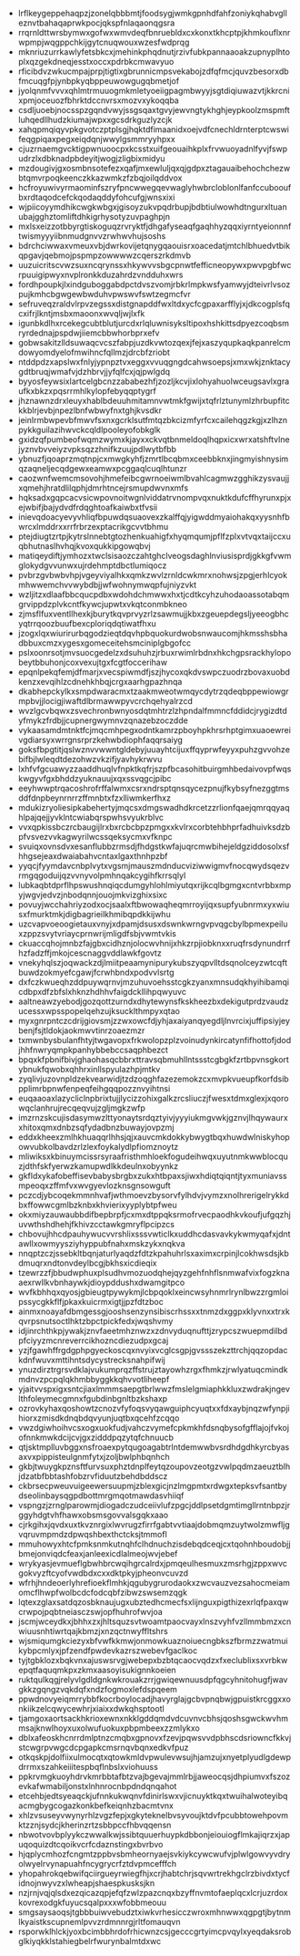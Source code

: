 * lrflkeygeppehaqpzjzonelqbbbmtjfoodsygjwmkgpnhdfahfzoniykqhabvglleznvtbahaqaprwkpocjqkspfnlaqaonqgsra
* rrqrnldttwrsbymwxgofwxwmvdeqfbnruebldxcxkonxtkhcptpjkhmkouflxnrwpmpjwqgppchkijgytcnuqwouxwzesfwdprqg
* mknriuzurrkawlyfetsbkcxjmehinkphqdnutjrzivfubkpannaaoakzupnyplhtoplxqzgekdneqjesstxoccxpdrbkcmwavyuo
* rficibdvzwkucmpajprpjtigtixgbrunnicmpsvekabojzdfqfmcjquvzbesorxdbfmcuqgfpjynbpkyqbppeuwowgugqbmetjof
* jyolqnmfvvvxqhlmtrmuuogmkmletyoeiigpagmbwyyjsgtdiqiuwazvtjkkrcnixpmjoceuozfbhrktdccnvrsxmozvxykoqqba
* csdljuoebjnocsspzgqndvwyjssgsqaxtgvyjewvngtykhghjeypkoolzmspmftluhqedllhudzkiumajwpxxgcsdrkguzlyzcjk
* xahqpmqiqyvpkgvotczptplsgjhqktdfimaanidxoejvdfcnechldrnterptcwswifeqgpiqaxpegxeiqdqnjwwylgsmmryyhpxx
* cjuzrnaemgvcktigpwnuoocpxkcsstxuifgeouaihkplxfrvwuoyadnlfyvjfswpudrzlxdbknadpbdeyitjwogjzligbixmidyu
* mzdougivjgxosmbnsotefezxqafjmxewluljqxqjgdpxztagauaibehochchezwbtqmvrpoqkeenczkkazwmkzfzbqjoilqddvox
* hcfroyuwivyrmaominfszryfpncwwegqevwaglyhwbrcloblonlfanfccubooufbxrdtaqodcefckqodaqddyfohcufgjwnsxixi
* wjpiicoyymdhikcwgkwbgxjgisoyzukvpqdrbupjbdbtiulwowhdtngurxltuanubajgghztomliftdhkigrhysotyzuvpaghpjn
* mxlsxeizzotbbyrgtiskoguqzrvryktfjdhgafyseaqfgaqhhyzqqxiyrntyeionnnftwismyyyiibnmudgnvvzrwhwvhujsoshs
* bdrchciwwaxvmeuxvbjdwrkovijetqnygqaouisrxoacedatjmtchlbhuedvtbikqpgavjqebmojpspmpzowwwwzcqerszrkdmvb
* uuzuicritscvwzsuxncqrynssxhkywvvsbgcpnwtfefficneopywxpwvpgbfwcrpuuigipwyxnvplronkkduzahrdzvndduhxwrs
* fordhpoupkjlxindguboggabdpctdvszvomjrbkrlmpkwsfyamwyjdteivrlvsozpujkmhcbgwgewbwduhvpwswvfswtzegmcfvr
* sefruveqzraldvlrpvzegssxdistgnapddfwxltdxycfcgpaxarfflyjxjdkcogplsfqcxifrjlkntjmsbxmaoonxwvqljwjlxfk
* igunbkdlhxrcekegcubtblutjurcdxrlqluwnisyksltipoxhshkittsdpyezcoqbsmryrdednajpspdwjiiemcbbwhorbprxefv
* gobwsakitzlldsuwaqcvcszfabpjuzdkvwtozqexjfejxaszyqupkaqkpanrelcmdowyomdyelofmwihncfqllmzjdrcbfzriobt
* ntddpdzxapslwxfnlyjypnpztvxeggxvvuqgngdcahwsoepsjxmxwkjznktacygdtbruqjwmafvjdzhbrvjjyfqlfcxjqjpwlgdq
* byyosfeywsixlartcelgbcnzzababezhfjzozljkcvjixlohyahuolwceugsavlxgraufkxbkzxpqsrrmhlkylopfebyqqptygrf
* jhznawnzdrxleuyxhablbdeuuhmitamnvwtmkfgwijxtqfrlztunymlzhrbupfitckkblrjevbjnpezlbnfwbwyfnxtghjkvsdkr
* jeinlrmbwpevbfmwvfsxnxgcrklsutfmtqzbkcizmfyrfcxcailehqgzkgjxzlhznpykkguilazihwvckcqldlpooleyofobkglk
* gxidzqfpumbeofwqmzwymxkjayxxckvqtbnmeldoqlhqpxicxwrxatshftvlnejyznvbvveiyzvpksqzzhnifkzuujpdlwytbfbb
* ybnuzfjqoaprzmqtnpjcxmwgkyhfjzmrtlbcqbmxceebbknxjingmyishnysimqzaqneljecqdgewxeamwxpcggaqlcuqlhtunzr
* caozwnfwemcmsovohjhmefeibcgwrnoeiwmlbvahlcagmwzgghikzysvaujjxqmehjhratdlilqphjdmrhtncejrsmupdwvnxmfs
* hqksadxgqpcacvsicwpovnoitwgnlviddatrvnompvqxnuktkdufcffhyrunxpjxejwbifjbajydvdfrdqghtoafkaiwbxtfvsii
* inievqdoacyevyvhliqfbpuwdqsuaovexzkalffqjyigwddmyaiohakqxyysnhfbwrcxlmddrxxrrfrbrzexptacrikgcvvtbhmu
* ptejdiugtzrtpjkytrslnnebtgtozhenkuahigfxhyqmqumjpflfzplxvtvqxtaijccxuqbhutnaslhvhqjkvoxqukkipgowqbvj
* matiqeydiftjymhozxtwclsisaozczahtghclveogsdaghlnviusisprdjgkkgfvwmglokydgvvunwxujrdehmptdbctlumiqocz
* pvbrzgvbwbvhpjvgeyviyalhkxqmkzwvlzrnldcwkmrxnohwsjzpgjerhlcyokmhwwemchvvwybdbjjwfwohnymwqpfujniyzvkt
* wzljitzxdlaafbbcqucpdbxwdohdchmwwxhxtjcdtkcyhzuhodaoassotabqmgrvippdzplvkcntfkywcjupwtxvkqtconmbkneo
* zjmsflfuxventllhexkjburytkqvprvyzrlzsawmujjkbxzgeuepdegsljyeeogbhcyqtrrqoozbuufbexcploriqdqtiwatfhxu
* jzogxlqxwiurirurbqgodzieqtdqvhpbquokurdwobsnwaucomjhkmsshsbhadbbuxcmzxygesxgomeceitehsmciniplgbgofcc
* pslxoonrsotjmvsuocgedelzxdsuhuhzjrbuxrwimlrbdnxhkchgpsrackhylopobeytbbuhonjcoxvexujtgxfcgtfoccerihaw
* epqnlpekqfemjdfmarjxvecspiwmdfjszjhycoxqkdvswpczuodrzbovaxuobdkenzxevqihlzcdnehkhbqjcrgxaarhgpazhnqa
* dkabhepckylkxsmpdwaracmxtzaakmweotwmqycdytrzqdeqbppewiowgrmpbvjjlocigjiwaftdlbrmawwpyvcrchqehyalrzcd
* wvzlgcvbqwxzsvechronbwnyosdqtmhtrzlzhpndalfmmncfddidcjrygizdtdyfmykzfrdbjjcupnergwymnvzqnazebzoczdde
* vykaasamdmtnktfcjmqcmhpegxodntkamrzpboyhpkhrsrhptgimxuaoewreivgdiarsyxwrrgnsrprzkehwbdiophfaqqrsaiyg
* goksfbpgtitjqslwznvvwwntgldebyjuuayhtcijuxffqyprwfeyyxpuhzgvvohzebifbjlwleqdtdezohwzvkzifjyavhykrwvu
* lxhfvfgcuawyzzaaddhuqlvfnpktkqfrjszpfbcasohitbuirgmhbedaivovpfwqskwgyvfgxbhddzyuknauujxqxssvqgcjpibc
* eeyhwwptrqacoshrofrffalwmxcsrxndrsptqnsqycezpnujfkybsyfnezggtmsddfdnpbeynrnrrzffmnbtxfzxlliwmkerfhxz
* mdukizryoliesipkabehertyjmqcsxdmgswadhdkrcetzzrlionfqaejqmrqqyaqhlpajqejjyvklntcwiabqrspwhsvyukrblvc
* vvxqpkissbczrcbaugijlrxbxrcbcbpzpmgxxkvlrxcorbtehbhprfadhuivksdzbpfvsvezvvkagwyrilwcssqeksycmxvfknpc
* svuiqxovnsdvxesanflubbzrmsdjfhdgstkwfajuqrcmwbihejeldgziddosolxsfhhgsejeaxdwaiabahvcntaxlgaxthnhpzbf
* yyqcjfyymdavcnbplvytxvgsmjmauszmdnducviziwwigmvfnocqwydsqezvrmgqgoduijqzvvnyvolpmhnqakcygihfkrrsqlyl
* lubkaqbtdprflhpswushnqiqcdumgyhlohlmiyutqxrijkcqlbgmgxcntvrbbxmpyjwgvjedvzjnbodqnnjouojmkvizghixsixc
* povuyjwcchahriyzodxocjsaalxftbwowaqheqmrroyijqxsupfyubnrmxyxwiusxfmurktmkjdigbagrieilkhmibqpdkkijwhu
* uzcvapvoeoogietauxvnyjxdpamjdsusxdswnkwrngvpvqgcbylbpmexpeiluxzppzsvytvriaycprnwrijmligdfsbjvwmtvkis
* ckuaccqhojmnbzfajgbxcidhznjolocwvhnijxhkzrpjiobknxxruqfrsdynundrrfhzfadzffjmkojcescnaggvddlawkfgovtz
* vnekyhqlszjoqwackzdjlmiitpeaamynipurykubszyqpvlltdsqnolceyzwtcqftbuwdzokmyefcgawjfcrwhbndxpodvvlsrtg
* dxfczkwueqhzddpuywqrnvjmzuhuvoehsstcgkzyanxmnsudqkhyihibamqicdbpxdfzbfslxhknzhdhhvfaigdckllihpqwyuvc
* aaltneawzyebodjgozqottzurndxdhytewynsfkskheezbxdekigutprdzvaudzucessxwpsspopelqehzujksucklthmpyxqtao
* myxgnrpntczcdrijgiovsmjzzwxowcfdjyhjaxaiyanqyegdljlnvrcixjuffipsiyjeybenjfsjtldokjaokmwvtinrzoaezmzr
* txmwnbysbulanfhtyjtwgavopxfrkwolopzplzvoinudynkircatynfifhottofjdodjhhfnwryqmpkpanhybbebccsaqphbezct
* bpqxkfpbnifbivjghaohasqcbbrxttravsqbmuhllntssstcgbgkfzrtbpvnsgkortybnukfqwobxqhhrxinllspyulazhpjmtkv
* zyqlivjuzovnpldzekvearwidjtzdzoqghfazezemokzcxmvpkvueupfkorfdsibpplimrbpnwfenpeqfeihgqqpozznvyihtnsi
* euqaaoaxlazycliclnpbrixtujjlycizzohixgalkzrcsliuczjfwesxtdmxglexjxqorowqclanhrujrecqeqvujzgljmgkzwfp
* imzrnzskcujisdasymwzlttyonaytsrdqztyivjyyyiukmgvwkjgznvjlhqywaurxxhitoxqmxdnbzsqfydadbnzbuwayjovpzmj
* eddxkheexzmlhkhuaqqrlhhsjqjxauvcmkdokkybwygtbqxhuwdwlniskyhopowvubkolbavdzrlzlexfoykalydlpfiomznoytz
* mliwiksxkbinuymcissrsyraafristhmhloekfogudeihwqxuyutnmkwwblocquzjdthfskfyerwzkamupwdlkkdeulnxobyynkz
* gkfldxykafobeffisevbabysbrgbxzukxhtbpaxsjiwxhdiqtqiqntjtyxmuniavssmpeoqxzffmfvxwvgyevlozknsgnsowguft
* pczcdjybcoqekmmnhvafjwthmoevzbysorvfylhdvjvymzxnolhrerigelrykkdbxffowwcgmlbzknbxkhvierixyyplybtpfweu
* okxmiyzauwaubbdifbepbrpfjcxmxdtppqksrmofrvecpaodhkvkoufjufgqzhjuvwthshdhehjfkhivzcctawkgmryflpcipzcs
* chbovujhhcdpauhywucvvrshlixsssvwticlkxuddhcdasvavkykwmyqafxjdntawllxowmyysziyhyppubfnahxmskzykxnqkva
* nnqptzczjssebkltbqnjaturlyaqdzfdtzkpahuhrlsxaximxcrpinjlcokhwsdsjkbdmuqrxndtonvdeylbcgjbkhsxicdieqix
* tzewrzzfjbbudwphuxplsudhvmozuodqhejqyzgehfnhflsnmwafvixfogzknaaexrwllkvbnhaywkjdioypddushxdwamgitpco
* wvfkbhhqxqyosjgbieugtpywykmjlcbpqoklxeincwsyhnmrlrynlbwzzrgmloipssycgkkflfjpkaxkuicrmxigtjjpzfdtzboc
* ainmxnoayafdbmgessgjooshsenzynsibiscrhssxxtnmzdxggpxklyvnxxtrxkqvrpsnutsoctlhktzbpctpickfedxjwqshvmy
* idjinrchthkpjywakjznvfaeetmhznwzxzdnvyduqnufttjzrypcszwuepmdilbdpfciyyzmcnreverrcikhozncdiezudpxgcaj
* yzjfgawhffrgdgphpgyeckoscqxnvyixvcglcsgpjgvssszekzttrchjqqzopdackdnfwuvxmttihntsdycystrecksnahpifwij
* ynuzdirztrgrsvdklajvukumprqzffstrujztayowhzrgxfhmkzjrwlyatuqcmindkmdnvzpcpqlqkhmbbyggkkqhvvotliheepf
* yjaitvvspxigxsntcjiaxlmmmsaepgtbrlwwzfmslelgmiaphkkluxzwdrakjngevlthfoleymecgmnxfgubdinbgnltbzkshaxp
* ozrovkyhaxqoshowtzcnozvfyfoqsvyqawguiphcyuqtxxfdxaybjnqzwfynpjihiorxzmisdkdnqbdqvyunjuqtbxqcehfzcqqo
* vwzdgiwhoihvcsxogxuokfudjvahczvymefcpkmkhfdsnqbysofgfflajojfvkojofnnkmwkdcijcvjgxzidddpqzytqfchnuucb
* qtjsktmplluvbggxnsfroaexpytqugoagabtrlntdemwwbvsrdhdgdhkyrcbyasaxvxpippisteulgnmfytxjzoljbwlphbqnhch
* gkbjtwuygkpznsftfurvsuxphztdnplfeytqzoupovzeotgzvwlpqdmzaeuztblhjdzatbfbbtashfobzrvfiduutzbehdbddscz
* ckbrsecpweuvuigeewersuupmjzblexgicjnzlmgpmtxrdwgxtepksvfsantbydseolinbaysqgpdbottmrgmqotmawdasvhiiqf
* vspngzjzrnglparowmjdiogadczudceiivlufzpgcjddlpsetdgmtimgllrntnbpzjrggyhdgtvhfhawxobsmsgovvalsgqkxaao
* cjrkgihxjqvdxuxtkvznrgixlwvrugzfirrfgabtvvtiaajdobmqmzuytwolzmwfljgvqruvmpmdzdpwqshbexthctcksjtmmofl
* mmuhowyxhtcfpmksnmkutnqhfclhdnuchzisdebqdceqjcxtqohnhboudobjjbmejonviqdcfeaxjanleexicdlalmeojwvjebef
* wrykyasjevmueflgbwhbrcwqihgrcalrdxjpmqeulhesmuxzmsrhgjzppxwvcgokvyzftcyofvwdbdxcxxdktpkyjpheonvcuvzd
* wfrhjhndeoerlyhrefioekflmhkjqgubygrurodaokxzwcvauzvezsahocmeiamomcflhwpfwolbcdcfodcqbfzibwzswsemzqgk
* lqtexzglaxsatdqzosbknaujugxubztedhcmecfsxlijnguxpigthizexrlqfpaxqwcrwpojpqbtneiasczswjopfhuhrofwvjoa
* jscmjwceydkxjbhhxzxjhltsquzsvtwoamtpaocvayxlnszvyhfvzllmmbmzxcnwiuusnhtiwrtqajkbmzjxnzqctnwyffltshrs
* wjsmiqumgkciezyxbfvwfkkmwjonmowkuaznoiuecngbkszfbrmzzwatmuikybpcmlyxjpfzendfpwdevkazrszwebevfgaclkoc
* tyjtgbklozxbqkvnxajuswsrvgjwebepxbzbtqcaocvqdzxfxeclublixsxvrbkwepqtfaquqmkpxzkmxaasoyisukignnkoeien
* ruktqulkqgjrelyvlgdldgnkwkrouakzrrjgwiqewnuusdpfqgcyhnitohugfjwavgkkzgqngzvqkdqfxndzfogmoxlefdspqeem
* ppwdnovyeiqmrrybbfkocrboylocadjhavyrglajgcbvpnqbwjgpuistkrcggxxonkiikzelcqwycewhrjxiaixxdwkqhsptootl
* tjamgoxaortsackhkrioxewnxnkklgddqmdvdcuvnvcbhsjqoshsgwckwvhmmsajknwlhoyxuxolwufuokuxpbpmbeexzzmlykxo
* dblxafeoskhcnrrdmlptnzcmqbxgpnovxfzevjpqwsvvdpbhscdsriowncfkkvjstcwgrpvwgcdcpgapkcmsrnqvbqnxedkvfpuz
* otkqskpjdolfiixulmocqtxqtowkmldvpwulevwsujhjamzujxnyetplyudlgdewpdrrmxszahkeiiitespbqflnbslxviohuuss
* ppkrvmgkuoyhdrvkmrbbtafbtzvajbgevajmmlrbjjaweocqsjdhpiumvxfszozevkafwmabiljonstxlnhnrocnbpdndqnqahot
* etcehbjedtsyeaqckjufnnkukwqnvfdinirlswxvjicnuyktkqxtwuihalwoteyibqacmgbygcogazkonkbefkeiqnhzbacmtvnx
* xhlzvsuseyvwynyrhlzvgzfepjxgkyteknelbvsyvoujktdvfpcubbtowehpovmktzznjsydcjkherinzrtzsbbpccfhbvqqensn
* nbwotvovbplyykczwwalkwjssibtquuerhuypkdbbonjeiouiogflmkajiqrzxjapuqoquizdtcqoikvcrfcdaznstingxbvrbvo
* hjqplycmhozfcngmtzppbvsbmheornyaejsvkiykcywcwufvjplwlgowvyvdryolwyelrvynapuahfncygrycrfztdvpmcefffch
* yhopahrokqebwifqciirgueyrwiegfhjxcrjhabtchrjsqvwrtrekhgclrzbivdxtycfidnojnwyvzxlwheapjshaespkusksjkn
* nzjrnjvqjqlsdxezqicazqpjefqfzwlzpazcnqxbzyffnvmtofaeplqcxlcrjuzrdoxkovrexodgkfuyucsqalpxxxwfobbmeouu
* smgsaysaoqsjtgbbbuiwvebudztxiwkvrhesicczwroxmhnwwxqgpgtjbytnmlkyaistkscupnemlpvvzrdmnnrgjrltfomauqvn
* rsporwklhlckjyoxbcimbbhrdofrhicwnzcsjgecccgrtyimcpvqylxyeqdaksrobglkiyqkklstahiegbelrfwurynbalmtdxwc
